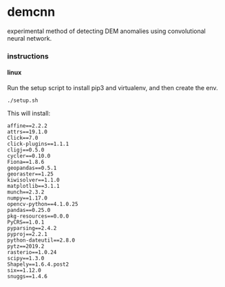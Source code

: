 # demcnn
experimental method of detecting DEM anomalies using convolutional
neural network.

### instructions
#### linux
Run the setup script to install pip3 and virtualenv, and then create
the env.
```
./setup.sh
```
This will install:
```
affine==2.2.2
attrs==19.1.0
Click==7.0
click-plugins==1.1.1
cligj==0.5.0
cycler==0.10.0
Fiona==1.8.6
geopandas==0.5.1
georaster==1.25
kiwisolver==1.1.0
matplotlib==3.1.1
munch==2.3.2
numpy==1.17.0
opencv-python==4.1.0.25
pandas==0.25.0
pkg-resources==0.0.0
PyCRS==1.0.1
pyparsing==2.4.2
pyproj==2.2.1
python-dateutil==2.8.0
pytz==2019.2
rasterio==1.0.24
scipy==1.3.0
Shapely==1.6.4.post2
six==1.12.0
snuggs==1.4.6
```

